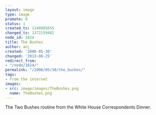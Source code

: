 ```yaml
---
layout: image
type: image
promote: 0
status: 1
created_ts: 1148985655
changed_ts: 1372159482
node_id: 1624
title: The Bushes
author: anj
created: '2006-05-30'
changed: '2013-06-25'
redirect_from:
- "/node/1624/"
permalink: "/2006/05/30/the_bushes/"
tags:
- From the internet
images:
- src: image/images/TheBushes.png
  name: TheBushes.png
---
```

The Two Bushes routine from the White House Correspondents Dinner.
